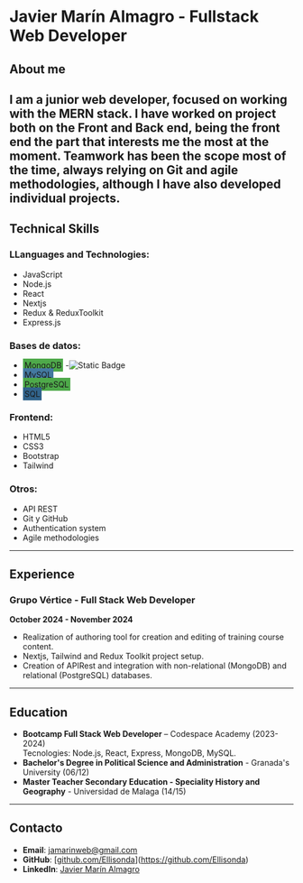 # Javier Marín Almagro - Fullstack Web Developer

## About me
I am a junior web developer, focused on working with the MERN stack. I have worked on project both on the Front and Back end, being the front end the part that interests me the most at the moment. Teamwork has been the scope most of the time, always relying on Git and agile methodologies, although I have also developed individual projects. 
---
## Technical Skills

### LLanguages and Technologies:
- JavaScript
- Node.js
- React
- Nextjs
- Redux & ReduxToolkit
- Express.js

### Bases de datos:
- <span style="background-color: #4EA94A; padding: 3px;"> MongoDB</span>
-![Static Badge](https://img.shields.io/badge/MongoDB-%234EA94A)
- <span style="background-color: #4479A0; padding: 3px;"> MySQL</span>
- <span style="background-color: #4EA94A; padding: 3px;"> PostgreSQL</span>
- <span style="background-color: #31638B; padding: 3px;"> SQL</span>


### Frontend:
- HTML5
- CSS3
- Bootstrap
- Tailwind

### Otros:
- API REST
- Git y GitHub
- Authentication system
- Agile methodologies


---

## Experience

### Grupo Vértice - Full Stack Web Developer
**October 2024 - November 2024**
-  Realization of authoring tool for creation and editing of training course content.
- Nextjs, Tailwind and Redux Toolkit project setup.
- Creation of APIRest and integration with non-relational (MongoDB) and relational (PostgreSQL) databases.
---
## Education

- **Bootcamp Full Stack Web Developer** – Codespace Academy (2023-2024)  
  Tecnologies: Node.js, React, Express, MongoDB, MySQL.
- **Bachelor's Degree in Political Science and Administration** - Granada's University (06/12)
- **Master Teacher Secondary Education - Speciality History and Geography** - Universidad de Malaga (14/15)

---
## Contacto
- **Email**: jamarinweb@gmail.com
- **GitHub**: [[github.com/Ellisonda](https://github.com/Ellisonda)](https://github.com/Ellisonda)
- **LinkedIn**: [Javier Marín Almagro](https://www.linkedin.com/in/javier-mar%C3%ADn-almagro/)

